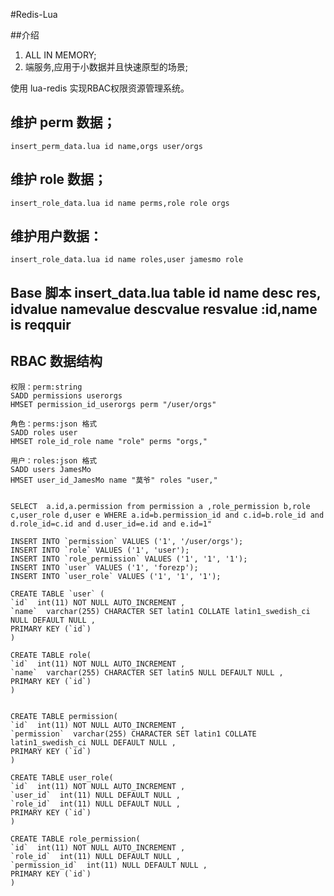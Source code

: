 #Redis-Lua

##介绍

1. ALL IN MEMORY;
2. 端服务,应用于小数据并且快速原型的场景;

使用 lua-redis 实现RBAC权限资源管理系统。
    

## 维护 perm 数据；
    insert_perm_data.lua id name,orgs user/orgs        
    
## 维护 role 数据；
    insert_role_data.lua id name perms,role role orgs 
    
## 维护用户数据：
    insert_role_data.lua id name roles,user jamesmo role 
      
    
## Base 脚本 insert_data.lua  table  id name desc res, idvalue namevalue descvalue resvalue :id,name is reqquir        
   
    
    
## RBAC 数据结构
     
    权限：perm:string
    SADD permissions userorgs
    HMSET permission_id_userorgs perm "/user/orgs"
    
    角色：perms:json 格式
    SADD roles user
    HMSET role_id_role name "role" perms "orgs,"
    
    用户：roles:json 格式
    SADD users JamesMo
    HMSET user_id_JamesMo name "莫爷" roles "user,"
    

    SELECT  a.id,a.permission from permission a ,role_permission b,role c,user_role d,user e WHERE a.id=b.permission_id and c.id=b.role_id and d.role_id=c.id and d.user_id=e.id and e.id=1"

    INSERT INTO `permission` VALUES ('1', '/user/orgs');
    INSERT INTO `role` VALUES ('1', 'user');
    INSERT INTO `role_permission` VALUES ('1', '1', '1');
    INSERT INTO `user` VALUES ('1', 'forezp');
    INSERT INTO `user_role` VALUES ('1', '1', '1');

    CREATE TABLE `user` (
    `id`  int(11) NOT NULL AUTO_INCREMENT ,
    `name`  varchar(255) CHARACTER SET latin1 COLLATE latin1_swedish_ci NULL DEFAULT NULL ,
    PRIMARY KEY (`id`)
    )

    CREATE TABLE role(
    `id`  int(11) NOT NULL AUTO_INCREMENT ,
    `name`  varchar(255) CHARACTER SET latin5 NULL DEFAULT NULL ,
    PRIMARY KEY (`id`)
    )


    CREATE TABLE permission(
    `id`  int(11) NOT NULL AUTO_INCREMENT ,
    `permission`  varchar(255) CHARACTER SET latin1 COLLATE latin1_swedish_ci NULL DEFAULT NULL ,
    PRIMARY KEY (`id`)
    )

    CREATE TABLE user_role(
    `id`  int(11) NOT NULL AUTO_INCREMENT ,
    `user_id`  int(11) NULL DEFAULT NULL ,
    `role_id`  int(11) NULL DEFAULT NULL ,
    PRIMARY KEY (`id`)
    )
    
    CREATE TABLE role_permission(
    `id`  int(11) NOT NULL AUTO_INCREMENT ,
    `role_id`  int(11) NULL DEFAULT NULL ,
    `permission_id`  int(11) NULL DEFAULT NULL ,
    PRIMARY KEY (`id`)
    )

   